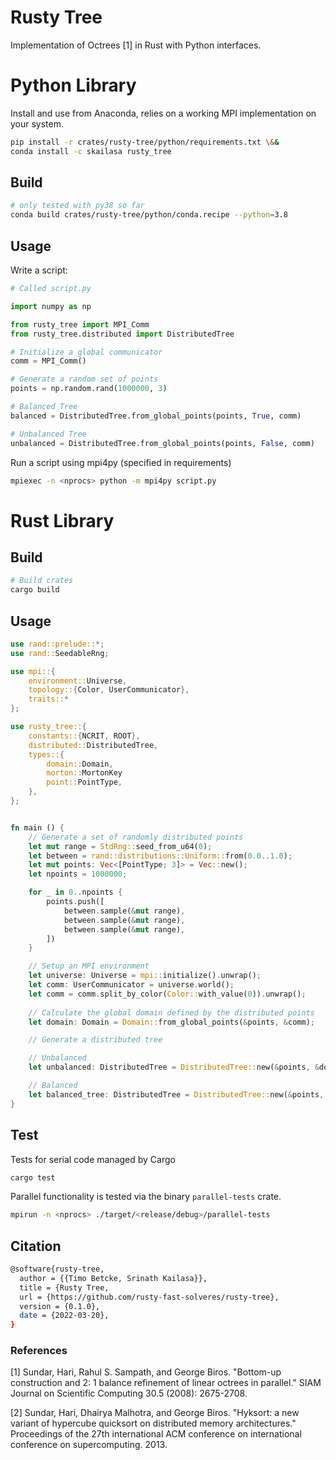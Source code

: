 # Rusty Tree

Implementation of Octrees [1] in Rust with Python interfaces.

# Python Library

Install and use from Anaconda, relies on a working MPI implementation on your system.

```bash
pip install -r crates/rusty-tree/python/requirements.txt \&&
conda install -c skailasa rusty_tree
```

## Build 

```bash
# only tested with py38 so far
conda build crates/rusty-tree/python/conda.recipe --python=3.8
```

## Usage

Write a script: 

```python
# Called script.py

import numpy as np

from rusty_tree import MPI_Comm
from rusty_tree.distributed import DistributedTree

# Initialize a global communicator
comm = MPI_Comm() 

# Generate a random set of points
points = np.random.rand(1000000, 3)

# Balanced Tree
balanced = DistributedTree.from_global_points(points, True, comm)

# Unbalanced Tree
unbalanced = DistributedTree.from_global_points(points, False, comm)
```

Run a script using mpi4py (specified in requirements)

```bash
mpiexec -n <nprocs> python -m mpi4py script.py
```

# Rust Library

## Build

```bash
# Build crates
cargo build
```

## Usage

```rust
use rand::prelude::*;
use rand::SeedableRng;

use mpi::{
    environment::Universe, 
    topology::{Color, UserCommunicator},
    traits::*
};

use rusty_tree::{
    constants::{NCRIT, ROOT},
    distributed::DistributedTree,
    types::{
        domain::Domain,
        morton::MortonKey
        point::PointType, 
    },
};


fn main () {
    // Generate a set of randomly distributed points
    let mut range = StdRng::seed_from_u64(0);
    let between = rand::distributions::Uniform::from(0.0..1.0);
    let mut points: Vec<[PointType; 3]> = Vec::new();
    let npoints = 1000000;

    for _ in 0..npoints {
        points.push([
            between.sample(&mut range),
            between.sample(&mut range),
            between.sample(&mut range),
        ])
    }

    // Setup an MPI environment
    let universe: Universe = mpi::initialize().unwrap();
    let comm: UserCommunicator = universe.world();
    let comm = comm.split_by_color(Color::with_value(0)).unwrap();
    
    // Calculate the global domain defined by the distributed points
    let domain: Domain = Domain::from_global_points(&points, &comm);

    // Generate a distributed tree

    // Unbalanced
    let unbalanced: DistributedTree = DistributedTree::new(&points, &domain, false, &universe)

    // Balanced
    let balanced_tree: DistributedTree = DistributedTree::new(&points, &domain, true, &universe)
}
```

## Test

Tests for serial code managed by Cargo

```bash
cargo test
```

Parallel functionality is tested via the binary `parallel-tests` crate.

```bash
mpirun -n <nprocs> ./target/<release/debug>/parallel-tests
```

## Citation

```bash
@software{rusty-tree,
  author = {{Timo Betcke, Srinath Kailasa}},
  title = {Rusty Tree,
  url = {https://github.com/rusty-fast-solveres/rusty-tree},
  version = {0.1.0},
  date = {2022-03-20},
}
```

### References

[1] Sundar, Hari, Rahul S. Sampath, and George Biros. "Bottom-up construction and 2: 1 balance refinement of linear octrees in parallel." SIAM Journal on Scientific Computing 30.5 (2008): 2675-2708.

[2] Sundar, Hari, Dhairya Malhotra, and George Biros. "Hyksort: a new variant of hypercube quicksort on distributed memory architectures." Proceedings of the 27th international ACM conference on international conference on supercomputing. 2013.
